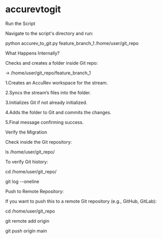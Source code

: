 # accurevtogit

Run the Script

Navigate to the script's directory and run:

python accurev_to_git.py feature_branch_1 /home/user/git_repo



What Happens Internally?

Checks and creates a folder inside Git repo:

→ /home/user/git_repo/feature_branch_1

1.Creates an AccuRev workspace for the stream.

2.Syncs the stream’s files into the folder.

3.Initializes Git if not already initialized.

4.Adds the folder to Git and commits the changes.

5.Final message confirming success.


Verify the Migration

Check inside the Git repository:

ls /home/user/git_repo/




To verify Git history:

cd /home/user/git_repo/

git log --oneline



Push to Remote Repository:

If you want to push this to a remote Git repository (e.g., GitHub, GitLab):

cd /home/user/git_repo

git remote add origin <your-git-repo-url>

git push origin main


